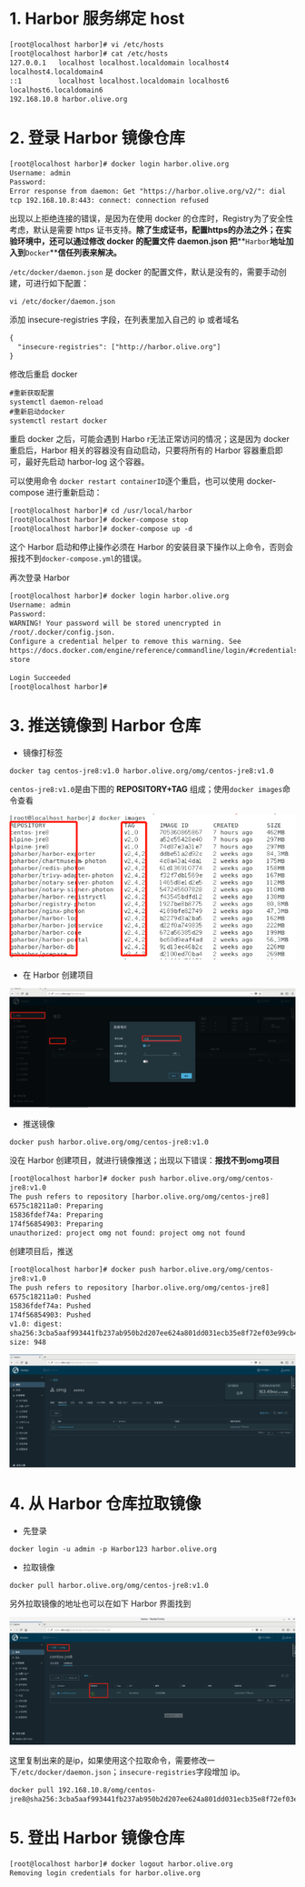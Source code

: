 # 1. Harbor 服务绑定 host

```
[root@localhost harbor]# vi /etc/hosts
[root@localhost harbor]# cat /etc/hosts
127.0.0.1   localhost localhost.localdomain localhost4 localhost4.localdomain4
::1         localhost localhost.localdomain localhost6 localhost6.localdomain6
192.168.10.8 harbor.olive.org
```

# 2. 登录 Harbor 镜像仓库

```
[root@localhost harbor]# docker login harbor.olive.org
Username: admin
Password:
Error response from daemon: Get "https://harbor.olive.org/v2/": dial tcp 192.168.10.8:443: connect: connection refused
```

出现以上拒绝连接的错误，是因为在使用 docker 的仓库时，Registry为了安全性考虑，默认是需要 https 证书支持。**除了生成证书，配置https的办法之外；在实验环境中，还可以通过修改 docker 的配置文件 daemon.json 把****`Harbor`****地址加入到****`Docker`****信任列表来解决。**

`/etc/docker/daemon.json` 是 docker 的配置文件，默认是没有的，需要手动创建，可进行如下配置：

```
vi /etc/docker/daemon.json
```

添加 insecure-registries 字段，在列表里加入自己的 ip 或者域名

```
{
  "insecure-registries": ["http://harbor.olive.org"]
}
```

修改后重启 docker

```
#重新获取配置
systemctl daemon-reload
#重新启动docker
systemctl restart docker
```

重启 docker 之后，可能会遇到 Harbo r无法正常访问的情况；这是因为 docker重启后，Harbor 相关的容器没有自动启动，只要将所有的 Harbor 容器重启即可，最好先启动 harbor-log 这个容器。

可以使用命令 `docker restart containerID`逐个重启，也可以使用 docker-compose 进行重新启动：

```
[root@localhost harbor]# cd /usr/local/harbor
[root@localhost harbor]# docker-compose stop
[root@localhost harbor]# docker-compose up -d
```

这个 Harbor 启动和停止操作必须在 Harbor 的安装目录下操作以上命令，否则会报找不到`docker-compose.yml`的错误。

再次登录 Harbor

```
[root@localhost harbor]# docker login harbor.olive.org
Username: admin
Password:
WARNING! Your password will be stored unencrypted in /root/.docker/config.json.
Configure a credential helper to remove this warning. See
https://docs.docker.com/engine/reference/commandline/login/#credentials-store

Login Succeeded
[root@localhost harbor]#
```

# 3. 推送镜像到 Harbor 仓库

- 镜像打标签

```
docker tag centos-jre8:v1.0 harbor.olive.org/omg/centos-jre8:v1.0
```

`centos-jre8:v1.0`是由下图的 **REPOSITORY+TAG** 组成；使用`docker images`命令查看

![图片](images\21-1.png)

- 在 Harbor 创建项目

![图片](images\21-2.png)

- 推送镜像

```
docker push harbor.olive.org/omg/centos-jre8:v1.0
```

没在 Harbor 创建项目，就进行镜像推送；出现以下错误：**报找不到omg项目**

```
[root@localhost harbor]# docker push harbor.olive.org/omg/centos-jre8:v1.0
The push refers to repository [harbor.olive.org/omg/centos-jre8]
6575c18211a0: Preparing
15836fdef74a: Preparing
174f56854903: Preparing
unauthorized: project omg not found: project omg not found
```

创建项目后，推送

```
[root@localhost harbor]# docker push harbor.olive.org/omg/centos-jre8:v1.0
The push refers to repository [harbor.olive.org/omg/centos-jre8]
6575c18211a0: Pushed
15836fdef74a: Pushed
174f56854903: Pushed
v1.0: digest: sha256:3cba5aaf993441fb237ab950b2d207ee624a801dd031ecb35e8f72ef03e99cb4 size: 948
```

![图片](images\21-3.png)

# 4. 从 Harbor 仓库拉取镜像 

- 先登录

```
docker login -u admin -p Harbor123 harbor.olive.org
```

- 拉取镜像

```
docker pull harbor.olive.org/omg/centos-jre8:v1.0
```

另外拉取镜像的地址也可以在如下 Harbor 界面找到

![图片](images\21-4.png)

这里复制出来的是ip，如果使用这个拉取命令，需要修改一下`/etc/docker/daemon.json`；`insecure-registries`字段增加 ip。

```
docker pull 192.168.10.8/omg/centos-jre8@sha256:3cba5aaf993441fb237ab950b2d207ee624a801dd031ecb35e8f72ef03e99cb4
```

# 5.  登出 Harbor 镜像仓库

```
[root@localhost harbor]# docker logout harbor.olive.org
Removing login credentials for harbor.olive.org
```